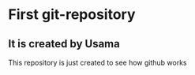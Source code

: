 # First git-repository 

## It is created by Usama

This repository is just created to see how github works